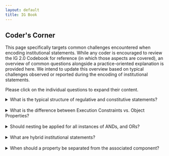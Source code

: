 ```yaml
---
layout: default
title: IG Book
---
```


## Coder's Corner

This page specifically targets common challenges encountered when encoding institutional statements. While any coder is encouraged to review the IG 2.0 Codebook for reference (in which those aspects are covered), an overview of common questions alongside a practice-oriented explanation is provided here. We intend to update this overview based on typical challenges observed or reported during the encoding of institutional statements.

Please click on the individual questions to expand their content.


<details>
  <summary>What is the typical structure of regulative and constitutive statements?</summary><br/>
 
Regulative statements express observed, expected, or regulated behavior attributed to particular actors. For example, ```A(Citizens) D(must) I(submit) Bdir(tax returns)``` reflects a typical regulative structure, observable by the expression of duty (or permission) associated with a particular activity to a responsible actor.

Constitutive statements capture the introduction of concepts into the institutional settings. For example, ```E(Tax returns) F(are) P(annually filed documents stating the taxable income)``` defines what tax returns are in the context of the institutional setting. However, such statement does not express any explicit reference to a regulated activity or a responsible actor. Tax returns simply *are* what they are defined as (```annually filed ...```).
</details>
<br/>

<details>
  <summary>What is the difference between Execution Constraints vs. Object Properties?</summary><br/>
  
A common coding challenge is to differentiate between *Object Properties* and *Execution Constraints*. To operationalize the distinction, it is important to identify the entity the property or constraint in question refers to. Where *Object Properties* provide additional characterizations for an *Attribute*, *Object* variants (for regulative statements), *Constituted Entity* or *Constituting Properties* components (for constitutive statements), Execution constraints *qualify* the activity, i.e., the Aim (for the case of regulative statements), or Constitutive Function (in the case of a constitutive statement) of a statement. Conceptually, Property act as second-order descriptor of components that describe or reference entities, whereas Execution Constraints act as second-order descriptors of Aims or Constitutive Function, often indicating *how* or *why* an activity is performed (Note that various other types of execution constraints are reflected in the *Context Taxonomy*). The following examples highlight this distinctive difference.
 
In the statement ```A(Citizens) D(must) I(submit) Bdir(tax returns) Cex(to facilitate a precise tax assessment).``` the execution constraint qualifies the activity *submit* by indicating why this activity is to be performed (here signaling the purpose). It does, however, not qualify the nature of the tax returns in any specific way.
  
The statement ```A(Citizens) D(must) I(submit) Bdir(tax returns) Bdir,p(that indicate past year's earnings).```, in contrast, includes an *Object Property* (Bdir,p) that contains a descriptor of the *Direct Object*, i.e., the *tax returns*, and describes their content.
  
</details>
<br/>

<details>
  <summary>Should nesting be applied for all instances of ANDs, and ORs?</summary><br/>
  
The IG 2.0 emphasizes a semantic perspective when engaging in coding. It is central to identify whether the linguistically linked items also reflect an institutionally relevant logical linkage that requires separate consideration (e.g., to assess compliance). For instance, a reference to Ben and Jerry's does not reflect a separate consideration, since it semantically references a product or brand. ```Monitor and enforce```, in constrast, reflects distinctive activities that may need to be both fulfilled in order to consider them complied with. Similarly, ```divide and conquer``` may invite for separated evaluation (i.e., whether one has divided, and then conquered), but may in context refer to a figure of speech, in which the expression is treated in compound form without further decomposition. Essential for the assessment as to whether nesting is applied is the meaning of the expression in the context of the analyzed institutional setting, as well as the epistemological basis on which the analysis rests (e.g., assessment of regulatory compliance).  
</details>

</details>
<br/>

<details>
  <summary>What are hybrid institutional statements?</summary><br/>
  
Hybrid institutional statements are statements that combine regulative and constitutive statements in arbitrary form, where a regulative expression is followed by a constitutive element, or vice versa. A typical example has the following structure: ```Citizens must not violate the traffic rules, where traffic rules are defined as formal or informal rules of behavior applicable in any traffic setting.``` The former element is regulative (by guiding behavior), and the latter expression part (```... where traffic rules ...```) is constitutive in kind. Such statement thus reflects a regulative-constitutive hybrid statement. In cases, where contextual interpretation allows for the interpretation in both forms, such statement is referred to as a polymorphic institutional statement. Details are discussed in the IG 2.0 Codebook and Chapter 5 of the book).
</details>
<br/>

<details>
  <summary>When should a property be separated from the associated component?</summary><br/>
  
Generally, the property introduces a specific qualification of an entity (e.g., actor, object) that is variable in an institutional setting. For instance, proper names such as ```Program Manager``` should not be decomposed into component and associated property in as far as they describe a destinctive concept (or in this case, role). Where entities potentially appear with varying qualifications within an institutional setting (e.g., qualified employee, unqualified employee), the separation of component (```employee```) and its property (```qualified```, ```unqualified```) likely become analytically relevant, since it differentiates variations of a given role (employee) in an institutional setting. Drawing on the earlier reference to ```Program Manager```, a potential differentiation between ```appointed``` and ```voluntary``` program managers would warrant the introduction of those qualifications in associated properties.
</details>
<br/>


